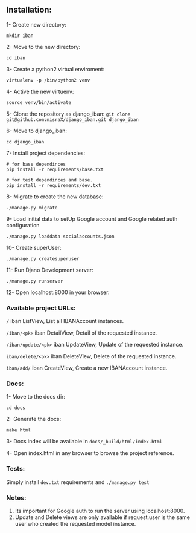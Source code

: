## Installation:

1- Create new directory:

`mkdir iban`

2- Move to the new directory:

`cd iban`

3- Create a python2 virtual enviroment:

`virtualenv -p /bin/python2 venv`

4- Active the new virtuenv:

`source venv/bin/activate`

5- Clone the repository as django_iban:
`git clone git@github.com:misraX/django_iban.git django_iban`

6- Move to django_iban:

`cd django_iban`

7- Install project dependencies:

```
# for base dependinces
pip install -r requirements/base.txt
```

```
# for test dependinces and base.
pip install -r requirements/dev.txt
```

8- Migrate to create the new database:

`./manage.py migrate`

9- Load initial data to setUp Google account and
   Google related auth configuration
   
`./manage.py loaddata socialaccounts.json`

10- Create superUser:

`./manage.py createsuperuser`

11- Run Djano Development server:

`./manage.py runserver`

12- Open localhost:8000 in your browser.


### Available project URLs:

`/` iban ListView, List all IBANAccount instances.

`/iban/<pk>` iban DetailView, Detail of the requested <pk> instance.

`/iban/update/<pk>` iban UpdateView, Update of the requested <pk> instance.

`iban/delete/<pk>` iban DeleteView, Delete of the requested <pk> instance.

`iban/add/` iban CreateView, Create a new IBANAccount instance.

### Docs:

1- Move to the docs dir:

`cd docs`

2- Generate the docs:
 
`make html`

3- Docs index will be available in `docs/_build/html/index.html`


4- Open index.html in any browser to browse the project reference.

### Tests:

Simply install `dev.txt` requirements and
`./manage.py test`


### Notes:

1. Its important for Google auth to run the server using localhost:8000.
2. Update and Delete views are only available if request.user is the same user who created the requested model instance. 